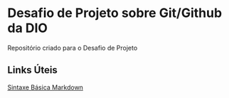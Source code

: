 # Desafio de Projeto sobre Git/Github da DIO

Repositório criado para o Desafio de Projeto

## Links Úteis

[Sintaxe Básica Markdown](https://www.markdownguide.org/basic-syntax/)
